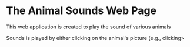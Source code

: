 <h1> The Animal Sounds Web Page </h1>
<p> This web application is created to play the sound of various animals </p>
<p> Sounds is played by either clicking on the animal's picture (e.g., clicking>





